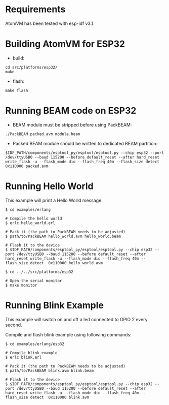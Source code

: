 Requirements
============

AtomVM has been tested with esp-idf v3.1.

Building AtomVM for ESP32
=========================

* build:

```
cd src/platforms/esp32/
make
```

* flash:
```
make flash
```

Running BEAM code on ESP32
==========================

* BEAM module must be stripped before using PackBEAM:

```
./PackBEAM packed.avm module.beam
```

* Packed BEAM module should be written to dedicated BEAM partition:

```
$IDF_PATH/components/esptool_py/esptool/esptool.py --chip esp32 --port /dev/ttyUSB0 --baud 115200 --before default_reset --after hard_reset write_flash -u --flash_mode dio --flash_freq 40m --flash_size detect  0x110000 packed.avm
```

Running Hello World
===================

This example will print a Hello World message.

```
$ cd examples/erlang

# Compile the hello world
$ erlc hello_world.erl

# Pack it (the path to PackBEAM needs to be adjusted)
$ path/to/PackBEAM hello_world.avm hello_world.beam

# Flash it to the device
$ $IDF_PATH/components/esptool_py/esptool/esptool.py --chip esp32 --port /dev/ttyUSB0 --baud 115200 --before default_reset --after hard_reset write_flash -u --flash_mode dio --flash_freq 40m --flash_size detect  0x110000 hello_world.avm

$ cd ../../src/platforms/esp32

# Open the serial monitor
$ make monitor
```

Running Blink Example
=====================

This example will switch on and off a led connected to GPIO 2 every second.

Compile and flash blink example using following commands:

```
$ cd examples/erlang/esp32

# Compile blink example
$ erlc blink.erl

# Pack it (the path to PackBEAM needs to be adjusted)
$ path/to/PackBEAM blink.avm blink.beam

# Flash it to the device
$ $IDF_PATH/components/esptool_py/esptool/esptool.py --chip esp32 --port /dev/ttyUSB0 --baud 115200 --before default_reset --after hard_reset write_flash -u --flash_mode dio --flash_freq 40m --flash_size detect  0x110000 blink.avm
```
